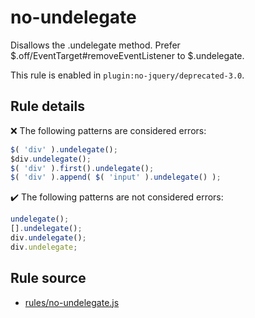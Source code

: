 # no-undelegate

Disallows the .undelegate method. Prefer $.off/EventTarget#removeEventListener to $.undelegate.

This rule is enabled in `plugin:no-jquery/deprecated-3.0`.

## Rule details

❌ The following patterns are considered errors:
```js
$( 'div' ).undelegate();
$div.undelegate();
$( 'div' ).first().undelegate();
$( 'div' ).append( $( 'input' ).undelegate() );
```

✔️ The following patterns are not considered errors:
```js
undelegate();
[].undelegate();
div.undelegate();
div.undelegate;
```
## Rule source

* [rules/no-undelegate.js](../rules/no-undelegate.js)
